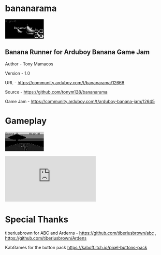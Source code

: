 # bananarama
![Bananarama Logo](files/bananarama.png)

## Banana Runner for Arduboy Banana Game Jam

Author  - Tony Mamacos

Version - 1.0

URL     - https://community.arduboy.com/t/bananarama/12666

Source  - https://github.com/tonym128/bananarama

Game Jam - https://community.arduboy.com/t/arduboy-banana-jam/12645

# Gameplay

![Bananarama Logo](files/gameplay.gif)

![Click to play Game](https://tiberiusbrown.github.io/Ardens/player.html?blah=https://github.com/tonym128/bananarama/raw/refs/heads/main/files/bananarama.arduboy)

# Special Thanks

tiberiusbrown for ABC and Arderns - https://github.com/tiberiusbrown/abc , https://github.com/tiberiusbrown/Ardens

KabGames for the button pack https://kaboff.itch.io/pixel-buttons-pack
